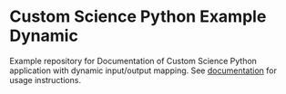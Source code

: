 # Custom Science Python Example Dynamic
Example repository for Documentation of Custom Science Python application with dynamic input/output mapping. See [documentation](http://developers.keboola.com/extend/custom-science/python/) for usage instructions.
